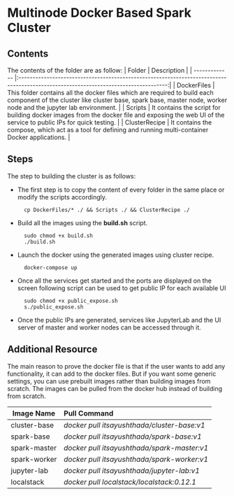 # Multinode Docker Based Spark Cluster

## Contents


The contents of the folder are as follow:
| Folder        | Description                                                                                                                         |
| ------------- |:-----------------------------------------------------------------------------------------------------------------------------------:|
| DockerFiles   | This folder contains all the docker files which are required to build each component of the cluster like cluster base, spark base, master node, worker node and the jupyter lab environment.                                                                            |
| Scripts       | It contains the script for building docker images from the docker file and exposing the web UI of the service to public IPs for quick testing.                                                                                                                      |
| ClusterRecipe | It contains the compose, which act as a tool for defining and running multi-container Docker applications.                          |

## Steps

The step to building the cluster is as follows:
+ The first step is to copy the content of every folder in the same place or modify the scripts accordingly.
  
		cp DockerFiles/* ./ && Scripts ./ && ClusterRecipe ./
    

+ Build all the images using the **build.sh** script.

		sudo chmod +x build.sh
		./build.sh

+ Launch the docker using the generated images using cluster recipe.

		docker-compose up
    
+ Once all the services get started and the ports are displayed on the screen following script can be used to get public IP for each available UI

		sudo chmod +x public_expose.sh
 		s./public_expose.sh
    
 + Once the public IPs are generated, services like JupyterLab and the UI server of master and worker nodes can be accessed through it.

## Additional Resource
The main reason to prove the docker file is that if the user wants to add any functionality, it can add to the docker files. But if you want some generic settings, you can use prebuilt images rather than building images from scratch. The images can be pulled from the docker hub instead of building from scratch.

|Image Name        | Pull Command                                       |
| ---------------- |:---------------------------------------------------|
| cluster-base |  *docker pull itsayushthada/cluster-base:v1* |
| spark-base | *docker pull itsayushthada/spark-base:v1* |
| spark-master | *docker pull itsayushthada/spark-master:v1* |
| spark-worker | *docker pull itsayushthada/spark-worker:v1* |
| jupyter-lab | *docker pull itsayushthada/jupyter-lab:v1* |
| localstack | *docker pull localstack/localstack:0.12.1* |
